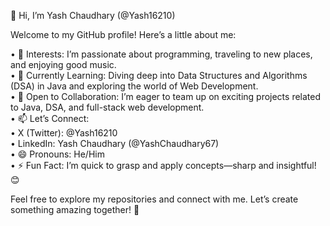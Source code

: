 👋 Hi, I’m Yash Chaudhary (@Yash16210)

Welcome to my GitHub profile! Here’s a little about me:

•	👀 Interests: I’m passionate about programming, traveling to new places, and enjoying good music.         
•	🌱 Currently Learning: Diving deep into Data Structures and Algorithms (DSA) in Java and exploring the world of Web Development.                 
•	💞️ Open to Collaboration: I’m eager to team up on exciting projects related to Java, DSA, and full-stack web development.                        
•	📫 Let’s Connect:              
	•	X (Twitter): @Yash16210                
	•	LinkedIn: Yash Chaudhary (@YashChaudhary67)                        
•	😄 Pronouns: He/Him                         
•	⚡ Fun Fact: I’m quick to grasp and apply concepts—sharp and insightful! 😊            

Feel free to explore my repositories and connect with me. Let’s create something amazing together! 🚀


<!---
Yash16210/Yash16210 is a ✨ special ✨ repository because its `README.md` (this file) appears on your GitHub profile.
You can click the Preview link to take a look at your changes.
--->
